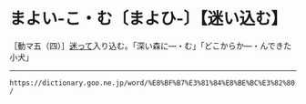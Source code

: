 # まよい‐こ・む〔まよひ‐〕【迷い込む】

［動マ五（四）］[迷って](まよう（迷う／紕う）)入り込む。「深い森に―・む」「どこからか―・んできた小犬」

---
`https://dictionary.goo.ne.jp/word/%E8%BF%B7%E3%81%84%E8%BE%BC%E3%82%80/`